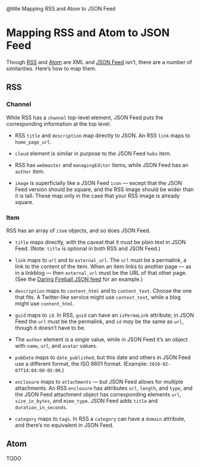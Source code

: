 @title Mapping RSS and Atom to JSON Feed
# Mapping RSS and Atom to JSON Feed

Though [RSS](http://cyber.harvard.edu/rss/rss.html) and [Atom](https://tools.ietf.org/html/rfc4287) are XML and [JSON Feed](https://jsonfeed.org/version/1) isn’t, there are a number of similarities. Here’s how to map them.

## RSS

### Channel

While RSS has a `channel` top-level element, JSON Feed puts the corresponding information at the top level.

* RSS `title` and `description` map directly to JSON. An RSS `link` maps to `home_page_url`.

* `cloud` element is similar in purpose to the JSON Feed `hubs` item.

* RSS has `webmaster` and `managingEditor` items, while JSON Feed has an `author` item.

* `image` is superficially like a JSON Feed `icon` — except that the JSON Feed version should be square, and the RSS image should be wider than it is tall. These map only in the case that your RSS image is already square.

### Item

RSS has an array of `item` objects, and so does JSON Feed.

* `title` maps directly, with the caveat that it must be plain text in JSON Feed. (Note: `title` is optional in both RSS and JSON Feed.)

* `link` maps to `url` and to `external_url`. The `url` must be a permalink, a link to the content of the item. When an item links to another page — as in a linkblog — then `external_url` must be the URL of that other page. (See the [Daring Fireball JSON feed](https://daringfireball.net/feeds/json) for an example.)

* `description` maps to `content_html` and to `content_text`. Choose the one that fits. A Twitter-like service might use `context_text`, while a blog might use `content_html`.

* `guid` maps to `id`. In RSS, `guid` can have an `isPermaLink` attribute; in JSON Feed the `url` must be the permalink, and `id` *may* be the same as `url`, though it doesn’t have to be.

* The `author` element is a single value, while in JSON Feed it’s an object with `name`, `url`, and `avatar` values.

* `pubDate` maps to `date_published`, but this date and others in JSON Feed use a different format, the ISO 8601 format. (Example: `2010-02-07T14:04:00-05:00`.)

* `enclosure` maps to `attachments` — but JSON Feed allows for multiple attachments. An RSS `enclosure` has attributes `url`, `length`, and `type`, and the JSON Feed attachment object has corresponding elements `url`, `size_in_bytes`, and `mime_type`. JSON Feed adds `title` and `duration_in_seconds`.

* `category` maps to `tags`. In RSS a `category` can have a `domain` attribute, and there’s no equivalent in JSON Feed.

## Atom

TODO